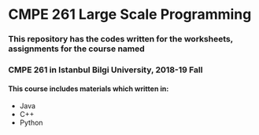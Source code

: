 # CMPE 261 Large Scale Programming

### This repository has the codes written for the worksheets, assignments for the course named
### CMPE 261 in Istanbul Bilgi University, 2018-19 Fall 

#### This course includes materials which written in:
- Java
- C++
- Python
